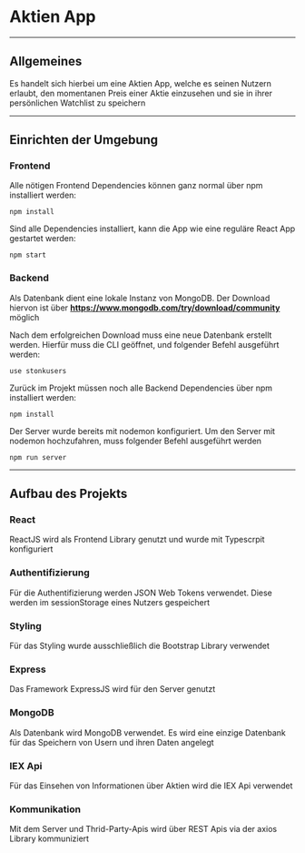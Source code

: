 # Aktien App

---

## Allgemeines

Es handelt sich hierbei um eine Aktien App, welche es seinen Nutzern erlaubt, den momentanen Preis einer Aktie einzusehen und sie in ihrer persönlichen Watchlist zu speichern

---

## Einrichten der Umgebung

### Frontend

Alle nötigen Frontend Dependencies können ganz normal über npm installiert werden:

    npm install

Sind alle Dependencies installiert, kann die App wie eine reguläre React App gestartet werden:

    npm start

### Backend

Als Datenbank dient eine lokale Instanz von MongoDB. Der Download hiervon ist über **https://www.mongodb.com/try/download/community** möglich

Nach dem erfolgreichen Download muss eine neue Datenbank erstellt werden. Hierfür muss die CLI geöffnet, und folgender Befehl ausgeführt werden:

    use stonkusers

Zurück im Projekt müssen noch alle Backend Dependencies über npm installiert werden:

    npm install

Der Server wurde bereits mit nodemon konfiguriert. Um den Server mit nodemon hochzufahren, muss folgender Befehl ausgeführt werden

    npm run server

---

## Aufbau des Projekts

### React

ReactJS wird als Frontend Library genutzt und wurde mit Typescrpit konfiguriert

### Authentifizierung

Für die Authentifizierung werden JSON Web Tokens verwendet. Diese werden im sessionStorage eines Nutzers gespeichert

### Styling

Für das Styling wurde ausschließlich die Bootstrap Library verwendet

### Express

Das Framework ExpressJS wird für den Server genutzt

### MongoDB

Als Datenbank wird MongoDB verwendet. Es wird eine einzige Datenbank für das Speichern von Usern und ihren Daten angelegt

### IEX Api

Für das Einsehen von Informationen über Aktien wird die IEX Api verwendet

### Kommunikation

Mit dem Server und Thrid-Party-Apis wird über REST Apis via der axios Library kommuniziert
